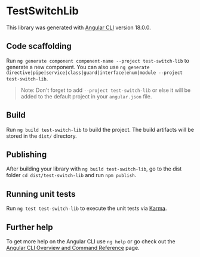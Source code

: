 # TestSwitchLib

This library was generated with [Angular CLI](https://github.com/angular/angular-cli) version 18.0.0.

## Code scaffolding

Run `ng generate component component-name --project test-switch-lib` to generate a new component. You can also use `ng generate directive|pipe|service|class|guard|interface|enum|module --project test-switch-lib`.
> Note: Don't forget to add `--project test-switch-lib` or else it will be added to the default project in your `angular.json` file. 

## Build

Run `ng build test-switch-lib` to build the project. The build artifacts will be stored in the `dist/` directory.

## Publishing

After building your library with `ng build test-switch-lib`, go to the dist folder `cd dist/test-switch-lib` and run `npm publish`.

## Running unit tests

Run `ng test test-switch-lib` to execute the unit tests via [Karma](https://karma-runner.github.io).

## Further help

To get more help on the Angular CLI use `ng help` or go check out the [Angular CLI Overview and Command Reference](https://angular.dev/tools/cli) page.
